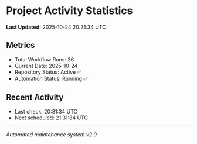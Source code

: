 # Project Activity Statistics

**Last Updated:** 2025-10-24 20:31:34 UTC

## Metrics
- Total Workflow Runs: 36
- Current Date: 2025-10-24
- Repository Status: Active ✅
- Automation Status: Running ✅

## Recent Activity
- Last check: 20:31:34 UTC
- Next scheduled: 21:31:34 UTC

---
*Automated maintenance system v2.0*
